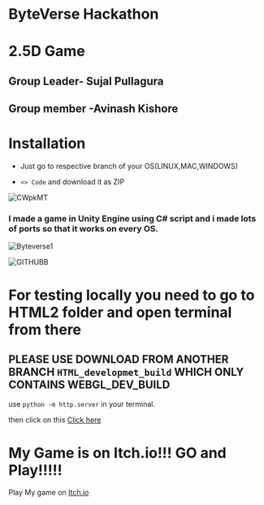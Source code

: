 # ByteVerse Hackathon
# 2.5D Game
  
  ## Group Leader- Sujal Pullagura 
  ## Group member -Avinash Kishore 

  # Installation

  - Just go to respective branch of your OS(LINUX,MAC,WINDOWS)

  - `<> Code` and download it as ZIP
    


![CWpkMT](https://github.com/pSujalp/ByteVerse/assets/108971732/7e0c06a2-6817-4f14-ab84-a5bbba4d7537)


### I made a game in Unity Engine using C# script and i made lots of ports so that it works on every OS.


![Byteverse1](https://github.com/pSujalp/ByteVerse/assets/108971732/4cd41cbe-d638-4cde-a9d1-f9ea14ae42f1)


![GITHUBB](https://github.com/pSujalp/ByteVerse/assets/108971732/2f26aa74-0b08-43a7-8641-0b297e9343be)

# For testing locally you need to go to HTML2 folder and open terminal from there 

## PLEASE USE DOWNLOAD FROM ANOTHER BRANCH `HTML_developmet_build` WHICH ONLY CONTAINS WEBGL_DEV_BUILD 

use `python -m http.server` in your terminal.

then click on this [Click here](http://localhost:8000)

# My Game is on Itch.io!!! GO and Play!!!!!

Play My game on [Itch.io](https://psujalp.itch.io/island)









